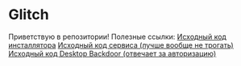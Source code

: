 # Glitch
Приветствую в репозитории!
Полезные ссылки:
[Исходный код инсталлятора](https://github.com/Keneshin/Glitch/tree/master/Glitch.Installer)
[Исходный код сервиса (лучше вообще не трогать)](https://github.com/Keneshin/Glitch/tree/master/Glitch)
[Исходный код Desktop Backdoor (отвечает за авторизацию)](https://github.com/Keneshin/Glitch/tree/master/Glitch.Desktop)
